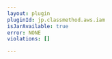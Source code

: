 ```yaml
---
layout: plugin
pluginId: jp.classmethod.aws.iam
isJarAvailable: true
error: NONE
violations: []

---
```

